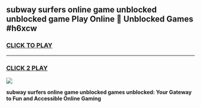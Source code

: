 
## subway surfers online game unblocked unblocked game Play Online 👋 Unblocked Games #h6xcw
<h3>
<a href="https://premium.freeplayer.one?title=subway_surfers_online_game_unblocked&ref=21F">CLICK TO PLAY</a></h3>
<hr>

<h3>
<a href="https://premium.freeplayer.one?title=subway_surfers_online_game_unblocked&ref=21F">CLICK 2 PLAY</a>
  
</h3>

<a href="https://premium.freeplayer.one?title=subway_surfers_online_game_unblocked&ref=21F/"><img src="https://clearcache.store/games.png"></a>


**subway surfers online game unblocked games unblocked: Your Gateway to Fun and Accessible Online Gaming**
